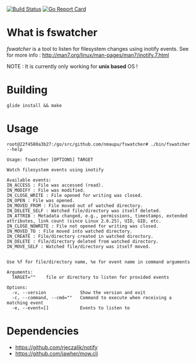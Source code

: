 [![Build Status](https://travis-ci.org/nmaupu/fswatcher.svg?branch=master)](https://travis-ci.org/nmaupu/fswatcher)
[![Go Report Card](https://goreportcard.com/badge/github.com/nmaupu/fswatcher)](https://goreportcard.com/report/github.com/nmaupu/fswatcher)

# What is fswatcher

_fswatcher_ is a tool to listen for filesystem changes using inotify events.
See for more info : http://man7.org/linux/man-pages/man7/inotify.7.html

NOTE : It is currently only working for **unix based** OS !

# Building

```
glide install && make
```

# Usage

```
root@22f4580a3b27:/go/src/github.com/nmaupu/fswatcher# ./bin/fswatcher  --help

Usage: fswatcher [OPTIONS] TARGET

Watch filesystem events using inotify

Available events:
IN_ACCESS : File was accessed (read).
IN_MODIFY : File was modified.
IN_CLOSE_WRITE : File opened for writing was closed.
IN_OPEN : File was opened.
IN_MOVED_FROM : File moved out of watched directory.
IN_DELETE_SELF : Watched file/directory was itself deleted.
IN_ATTRIB : Metadata changed, e.g., permissions, timestamps, extended attributes, link count (since Linux 2.6.25), UID, GID, etc.
IN_CLOSE_NOWRITE : File not opened for writing was closed.
IN_MOVED_TO : File moved into watched directory.
IN_CREATE : File/directory created in watched directory.
IN_DELETE : File/directory deleted from watched directory.
IN_MOVE_SELF : Watched file/directory was itself moved.


Use %f for file/directory name, %e for event name in command arguments

Arguments:
  TARGET=""    file or directory to listen for provided events

Options:
  -v, --version             Show the version and exit
  -c, --command, --cmd=""   Command to execute when receiving a matching event
  -e, --event=[]            Events to listen to
```

# Dependencies

- https://github.com/rjeczalik/notify
- https://github.com/jawher/mow.cli
